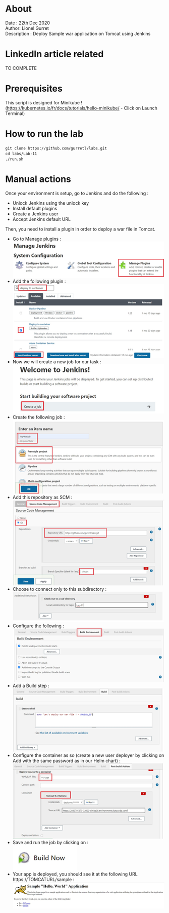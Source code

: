 # About
Date : 22th Dec 2020  
Author: Lionel Gurret  
Description : Deploy Sample war application on Tomcat using Jenkins
# LinkedIn article related
TO COMPLETE
# Prerequisites
This script is designed for Minikube !  
(https://kubernetes.io/fr/docs/tutorials/hello-minikube/ - Click on Launch Terminal)  
# How to run the lab
`git clone https://github.com/gurretl/labs.git`  
`cd labs/Lab-11`  
`./run.sh`

# Manual actions
Once your environment is setup, go to Jenkins and do the following :
* Unlock Jenkins using the unlock key
* Install default plugins
* Create a Jenkins user
* Accept Jenkins default URL

Then, you need to install a plugin in order to deploy a war file in Tomcat.  
* Go to Manage plugins :  
![](images/1.jpg)
* Add the following plugin :  
![](images/2.jpg)
* Now we will create a new job for our task :  
![](images/3.jpg)
* Create the following job :  
![](images/4.jpg)
* Add this repository as SCM :  
![](images/5.jpg)
* Choose to connect only to this subdirectory :  
![](images/6.jpg)
* Configure the following :  
![](images/7.jpg)
* Add a Build step :  
![](images/8.jpg)
* Configure the container as so (create a new user deployer by clicking on Add with the same password as in our Helm chart) :  
![](images/9.jpg)
* Save and run the job by clicking on :  
![](images/10.jpg)
* Your app is deployed, you should see it at the following URL https://TOMCATURL/sample :  
![](images/11.jpg)
